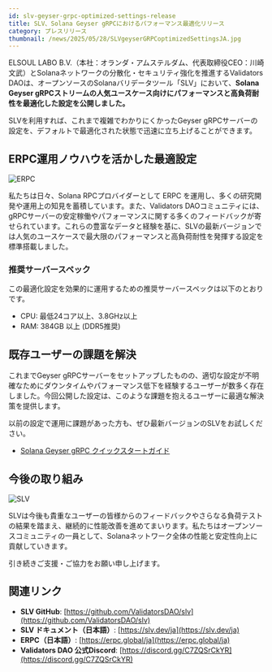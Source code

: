 ```yaml
---
id: slv-geyser-grpc-optimized-settings-release
title: SLV、Solana Geyser gRPCにおけるパフォーマンス最適化リリース
category: プレスリリース
thumbnail: /news/2025/05/28/SLVgeyserGRPCoptimizedSettingsJA.jpg
---
```


ELSOUL LABO B.V.（本社：オランダ・アムステルダム、代表取締役CEO：川崎文武）とSolanaネットワークの分散化・セキュリティ強化を推進するValidators DAOは、オープンソースのSolanaバリデータツール「SLV」において、**Solana Geyser gRPCストリームの人気ユースケース向けにパフォーマンスと高負荷耐性を最適化した設定を公開しました。**

SLVを利用すれば、これまで複雑でわかりにくかったGeyser gRPCサーバーの設定を、デフォルトで最適化された状態で迅速に立ち上げることができます。

## ERPC運用ノウハウを活かした最適設定

![ERPC](/news/2025/05/23/ERPC.jpg)

私たちは日々、Solana RPCプロバイダーとして ERPC を運用し、多くの研究開発や運用上の知見を蓄積しています。また、Validators DAOコミュニティには、gRPCサーバーの安定稼働やパフォーマンスに関する多くのフィードバックが寄せられています。これらの豊富なデータと経験を基に、SLVの最新バージョンでは人気のユースケースで最大限のパフォーマンスと高負荷耐性を発揮する設定を標準搭載しました。

### 推奨サーバースペック

この最適化設定を効果的に運用するための推奨サーバースペックは以下のとおりです。

- CPU: 最低24コア以上、3.8GHz以上
- RAM: 384GB 以上 (DDR5推奨)

## 既存ユーザーの課題を解決

これまでGeyser gRPCサーバーをセットアップしたものの、適切な設定が不明確なためにダウンタイムやパフォーマンス低下を経験するユーザーが数多く存在しました。今回公開した設定は、このような課題を抱えるユーザーに最適な解決策を提供します。

以前の設定で運用に課題があった方も、ぜひ最新バージョンのSLVをお試しください。

- [Solana Geyser gRPC クイックスタートガイド](https://slv.dev/ja/doc/mainnet-rpc/quickstart/)

## 今後の取り組み

![SLV](/news/2025/03/22/SLV.jpg)

SLVは今後も貴重なユーザーの皆様からのフィードバックやさらなる負荷テストの結果を踏まえ、継続的に性能改善を進めてまいります。私たちはオープンソースコミュニティの一員として、Solanaネットワーク全体の性能と安定性向上に貢献していきます。

引き続きご支援・ご協力をお願い申し上げます。

## 関連リンク

- **SLV GitHub**: [https://github.com/ValidatorsDAO/slv](https://github.com/ValidatorsDAO/slv)
- **SLV ドキュメント（日本語）**: [https://slv.dev/ja](https://slv.dev/ja)
- **ERPC（日本語）**: [https://erpc.global/ja](https://erpc.global/ja)
- **Validators DAO 公式Discord**: [https://discord.gg/C7ZQSrCkYR](https://discord.gg/C7ZQSrCkYR)
